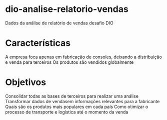 # dio-analise-relatorio-vendas
Dados da análise de relatório de vendas desafio DIO

# Características
A empresa foca apenas em fabricação de consoles, deixando a distribuição e venda para terceiros
Os produtos são vendidos globalmente
# Objetivos
 Consolidar todas as bases de terceiros para realizar uma análise
 Transformar dados de vendasem informações relevantes para a fabricante
 Quais são os produtos mais populares em cada país
 Como otimizar o processo de transporte e logística até o momento da venda
